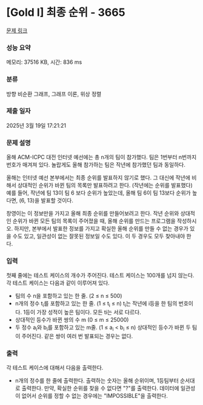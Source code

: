 # [Gold I] 최종 순위 - 3665 

[문제 링크](https://www.acmicpc.net/problem/3665) 

### 성능 요약

메모리: 37516 KB, 시간: 836 ms

### 분류

방향 비순환 그래프, 그래프 이론, 위상 정렬

### 제출 일자

2025년 3월 19일 17:21:21

### 문제 설명

<p>올해 ACM-ICPC 대전 인터넷 예선에는 총 n개의 팀이 참가했다. 팀은 1번부터 n번까지 번호가 매겨져 있다. 놀랍게도 올해 참가하는 팀은 작년에 참가했던 팀과 동일하다.</p>

<p>올해는 인터넷 예선 본부에서는 최종 순위를 발표하지 않기로 했다. 그 대신에 작년에 비해서 상대적인 순위가 바뀐 팀의 목록만 발표하려고 한다. (작년에는 순위를 발표했다) 예를 들어, 작년에 팀 13이 팀 6 보다 순위가 높았는데, 올해 팀 6이 팀 13보다 순위가 높다면, (6, 13)을 발표할 것이다.</p>

<p>창영이는 이 정보만을 가지고 올해 최종 순위를 만들어보려고 한다. 작년 순위와 상대적인 순위가 바뀐 모든 팀의 목록이 주어졌을 때, 올해 순위를 만드는 프로그램을 작성하시오. 하지만, 본부에서 발표한 정보를 가지고 확실한 올해 순위를 만들 수 없는 경우가 있을 수도 있고, 일관성이 없는 잘못된 정보일 수도 있다. 이 두 경우도 모두 찾아내야 한다.</p>

### 입력 

 <p>첫째 줄에는 테스트 케이스의 개수가 주어진다. 테스트 케이스는 100개를 넘지 않는다. 각 테스트 케이스는 다음과 같이 이루어져 있다.</p>

<ul>
	<li>팀의 수 n을 포함하고 있는 한 줄. (2 ≤ n ≤ 500)</li>
	<li>n개의 정수 t<sub>i</sub>를 포함하고 있는 한 줄. (1 ≤ t<sub>i</sub> ≤ n) t<sub>i</sub>는 작년에 i등을 한 팀의 번호이다. 1등이 가장 성적이 높은 팀이다. 모든 ti는 서로 다르다.</li>
	<li>상대적인 등수가 바뀐 쌍의 수 m (0 ≤ m ≤ 25000)</li>
	<li>두 정수 a<sub>i</sub>와 b<sub>i</sub>를 포함하고 있는 m줄. (1 ≤ a<sub>i</sub> < b<sub>i</sub> ≤ n) 상대적인 등수가 바뀐 두 팀이 주어진다. 같은 쌍이 여러 번 발표되는 경우는 없다.</li>
</ul>

### 출력 

 <p>각 테스트 케이스에 대해서 다음을 출력한다.</p>

<ul>
	<li>n개의 정수를 한 줄에 출력한다. 출력하는 숫자는 올해 순위이며, 1등팀부터 순서대로 출력한다. 만약, 확실한 순위를 찾을 수 없다면 "?"를 출력한다. 데이터에 일관성이 없어서 순위를 정할 수 없는 경우에는 "IMPOSSIBLE"을 출력한다.</li>
</ul>

